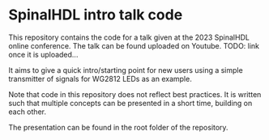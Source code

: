# SpinalHDL intro talk code

This repository contains the code for a talk given at the 2023 SpinalHDL
online conference. The talk can be found uploaded on Youtube.
TODO: link once it is uploaded...

It aims to give a quick intro/starting point for new users using a
simple transmitter of signals for WG2812 LEDs as an example.

Note that code in this repository does not reflect best practices.
It is written such that multiple concepts can be presented in a
short time, building on each other.

The presentation can be found in the root folder of the repository.
